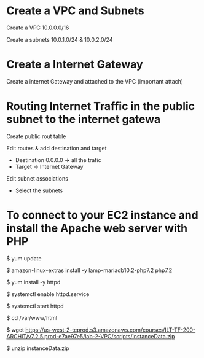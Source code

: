 # Create a VPC and Subnets

Create a VPC 10.0.0.0/16

Create a subnets 10.0.1.0/24 & 10.0.2.0/24

# Create a Internet Gateway

Create a internet Gateway and attached to the VPC (important attach)

# Routing Internet Traffic in the public subnet to the internet gatewa

Create public rout table

Edit routes & add destination and target
* Destination 0.0.0.0 -> all the trafic
* Target -> Internet Gateway

Edit subnet associations 
* Select the subnets

# To connect to your EC2 instance and install the Apache web server with PHP
$ yum update

$ amazon-linux-extras install -y lamp-mariadb10.2-php7.2 php7.2

$ yum install -y httpd

$ systemctl enable httpd.service

$ systemctl start httpd

$ cd /var/www/html

$ wget  https://us-west-2-tcprod.s3.amazonaws.com/courses/ILT-TF-200-ARCHIT/v7.2.5.prod-e7ae97e5/lab-2-VPC/scripts/instanceData.zip

$ unzip instanceData.zip

